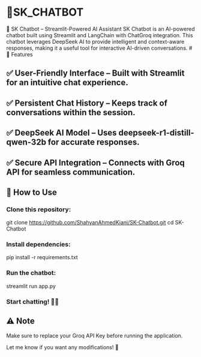 # 🤖SK_CHATBOT
🤖 SK Chatbot – Streamlit-Powered AI Assistant SK Chatbot is an AI-powered chatbot built using Streamlit and LangChain with ChatGroq integration. This chatbot leverages DeepSeek AI to provide intelligent and context-aware responses, making it a useful tool for interactive AI-driven conversations.
#🚀 Features
## ✅ User-Friendly Interface – Built with Streamlit for an intuitive chat experience.
## ✅ Persistent Chat History – Keeps track of conversations within the session.
## ✅ DeepSeek AI Model – Uses deepseek-r1-distill-qwen-32b for accurate responses.
## ✅ Secure API Integration – Connects with Groq API for seamless communication.
## 📌 How to Use
### Clone this repository:
git clone https://github.com/ShahyanAhmedKiani/SK-Chatbot.git
cd SK-Chatbot
### Install dependencies:
pip install -r requirements.txt
### Run the chatbot:
streamlit run app.py
### Start chatting! 🤖✨
## ⚠️ Note
Make sure to replace your Groq API Key before running the application.

Let me know if you want any modifications! 🚀

